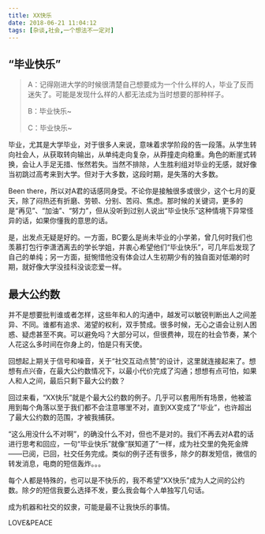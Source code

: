 ```yaml
---
title: XX快乐
date: 2018-06-21 11:04:12
tags: [杂谈,社会,一个想法不一定对]
---
```


“毕业快乐”
-----

> A：记得刚进大学的时候很清楚自己想要成为一个什么样的人，毕业了反而迷失了。可能是发现什么样的人都无法成为当时想要的那种样子。
>
> B：毕业快乐~
>
> C：毕业快乐~

毕业，尤其是大学毕业，对于很多人来说，意味着求学阶段的告一段落。从学生转向社会人，从获取转向输出，从单纯走向复杂，从莽撞走向稳重。角色的断崖式转换，会让人手足无措、怅然若失。当然不排除，人生胜利组对毕业的无感，就好像当初跳过高考来到大学。但对于大多数，这段时期，是失落的大多数。

Been there，所以对A君的话感同身受。不论你是接触很多或很少，这个七月的夏天，除了闷热还有折磨、劳顿、分别、苦闷、焦虑。那时候的关键词，更多的是“再见”、“加油”、“努力”，但从没听到过别人说出“毕业快乐”这种情境下异常怪异的话，如果你懂我的意思的话。

是，出发点无疑是好的。一方面，BC要么是尚未毕业的小学弟，曾几何时我们也羡慕打包行李潇洒离去的学长学姐，并衷心希望他们“毕业快乐”，可几年后发现了自己的单纯；另一方面，挺惋惜他没有体会过人生初期少有的独自面对低潮的时期，就好像大学没挂科没谈恋爱一样。



## 最大公约数

并不是想要批判谁或者怎样，这些年和人的沟通中，越发可以敏锐判断出人之间差异、不同。谁都有追求、渴望的权利，双手赞成。很多时候，无心之语会让别人困惑、疑虑甚至不爽。可以避免吗？大部分可以，但很费神，现在的社会节奏，某个人花这么多时间在你身上的，怕是只有天使。

回想起上期关于信号和噪音，关于“社交互动点赞”的设计，这里就连接起来了。想想有点兴奋，在最大公约数情况下，以最小代价完成了沟通；想想有点可怕，如果人和人之间，最后只剩下最大公约数？

回过来看，“XX快乐”就是个最大公约数的例子。几乎可以套用所有场景，他被滥用到每个角落以至于我们都不会注意哪里不对，直到XX变成了“毕业”，也许超出了最大公约数的范围，才被我捕获。

“这么用没什么不对啊”，的确没什么不对，但也不是对的。我们不再去对A君的话进行思考和回应，一句“毕业快乐”就像“朕知道了”一样，成为社交里的免死金牌——已阅，已回，社交任务完成。类似的例子还有很多，除夕的群发短信，微信的转发消息，电商的短信轰炸。。。

每个人都是特殊的，也可以是不快乐的，我不希望“XX快乐”成为人之间的公约数。除夕的短信我要么选择不发，要么我会每个人单独写几句话。

成为机器和社交的奴隶，可能是最不让我快乐的事情。



LOVE&PEACE